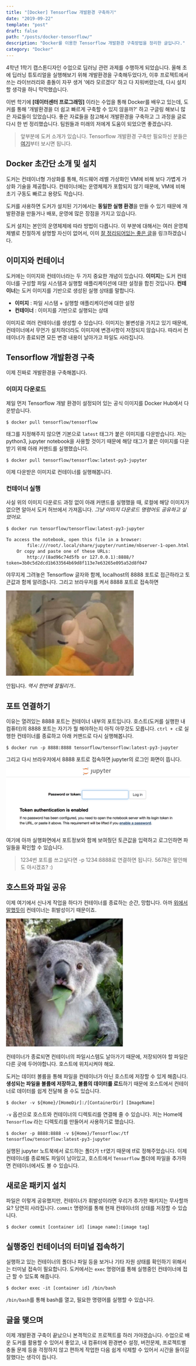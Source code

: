 ```yaml
---
title: "[Docker] Tensorflow 개발환경 구축하기"
date: "2019-09-22"
template: "post"
draft: false
path: "/posts/docker-tensorflow/"
description: "Docker를 이용한 Tensorflow 개발환경 구축방법을 정리한 글입니다."
category: "Docker"
---
```


4학년 1학기 캡스톤디자인 수업으로 딥러닝 관련 과제를 수행하게 되었습니다. 올해 초에 딥러닝 튜토리얼을 실행해보기 위해 개발환경을 구축해두었다가, 이후 프로젝트에서 쓰는 라이브러리와 충돌이 자꾸 생겨 '에라 모르겠다' 하고 다 지워버렸는데, 다시 설치할 생각을 하니 막막했습니다.

이번 학기에 **[데이터센터 프로그래밍]** 이라는 수업을 통해 Docker를 배우고 있는데, 도커를 통해 '개발환경을 더 쉽고 빠르게 구축할 수 있지 않을까?' 하고 구글링 해보니 많은 자료들이 있었습니다. 좋은 자료들을 참고해서 개발환경을 구축하고 그 과정을 글로 다시 한 번 정리했습니다. 팀원들과 미래의 저에게 도움이 되었으면 좋겠습니다.

> 앞부분에 도커 소개가 있습니다. Tensorflow 개발환경 구축만 필요하신 분들은 [여기](#tensorflow-개발환경-구축)부터 보시면 됩니다.

## Docker 초간단 소개 및 설치

도커는 컨테이너형 가상화를 통해, 하드웨어 레벨 가상화인 VM에 비해 보다 가볍게 가상화 기술을 제공합니다. 컨테이너에는 운영체제가 포함되지 않기 때문에, VM에 비해 초기 구동도 빠르고 용량도 작습니다.

도커를 사용하면 도커가 설치된 기기에서는 **동일한 실행 환경**을 만들 수 있기 때문에 개발환경을 만들거나 배포, 운영에 많은 장점을 가지고 있습니다.

도커 설치는 본인의 운영체제에 따라 방법이 다릅니다. 이 부분에 대해서는 여러 운영체제별로 친절하게 설명할 자신이 없어서, 이미 [잘 정리되어있는 좋은 글](https://subicura.com/2017/01/19/docker-guide-for-beginners-2.html)을 링크하겠습니다.

## 이미지와 컨테이너

도커에는 이미지와 컨테이너라는 두 가지 중요한 개념이 있습니다. **이미지**는 도커 컨테이너를 구성할 파일 시스템과 실행할 애플리케이션에 대한 설정을 합친 것입니다. **컨테이너**는 도커 이미지를 기반으로 생성된 실행 상태를 말합니다.

- **이미지** : 파일 시스템 + 실행할 애플리케이션에 대한 설정
- **컨테이너** : 이미지를 기반으로 실행되는 상태

이미지로 여러 컨테이너를 생성할 수 있습니다. 이미지는 불변성을 가지고 있기 때문에, 컨테이너에서 무언가 설치하더라도 이미지에 변경사항이 저장되지 않습니다. 따라서 컨테이너가 종료되면 모든 변경 내용이 날아가고 파일도 사라집니다.

## Tensorflow 개발환경 구축

이제 진짜로 개발환경을 구축해봅니다.

### 이미지 다운로드

제일 먼저 Tensorflow 개발 환경이 설정되어 있는 공식 이미지를 Docker Hub에서 다운받습니다.

```
$ docker pull tensorflow/tensorflow
```

태그를 지정해주지 않으면 기본으로 `latest` 태그가 붙은 이미지를 다운받습니다. 저는 python3, jupyter notebook을 사용할 것이기 때문에 해당 태그가 붙은 이미지를 다운받기 위해 아래 커맨드를 실행했습니다.

```
$ docker pull tensorflow/tensorflow:latest-py3-jupyter
```

이제 다운받은 이미지로 컨테이너를 실행해봅니다.

### 컨테이너 실행

사실 위의 이미지 다운로드 과정 없이 아래 커맨드를 실행했을 때, 로컬에 해당 이미지가 없으면 알아서 도커 허브에서 가져옵니다. _그냥 이미지 다운로드 명령어도 공유하고 싶었어요._

```
$ docker run tensorflow/tensorflow:latest-py3-jupyter
```

```
To access the notebook, open this file in a browser:
        file:///root/.local/share/jupyter/runtime/nbserver-1-open.html
    Or copy and paste one of these URLs:
        http://(8ad96c74d5fb or 127.0.0.1):8888/?token=3b0c5d2dcd1b633564b69d8f113e7e63265e095a52d8f047
```

야무지게 그려놓은 Tensorflow 글자와 함께, localhost의 8888 포트로 접근하라고 토큰값과 함께 알려줍니다. 그리고 브라우저를 켜서 8888 포트로 접속하면

<img style="width: 350px; margin: auto;" src="../../image/2019/2019-09-22-tensorflow/omg.jpeg" />

안됩니다. _역시 한번에 잘될리가.._

## 포트 연결하기

이유는 열려있는 8888 포트는 컨테이너 내부의 포트입니다. 호스트(도커를 실행한 내 컴퓨터)의 8888 포트는 자기가 뭘 해야하는지 아직 아무것도 모릅니다. `ctrl + c`로 실행한 컨테이너를 종료하고 아래 커맨드로 다시 실행해봅니다.

```
$ docker run -p 8888:8888 tensorflow/tensorflow:latest-py3-jupyter
```

그리고 다시 브라우저에서 8888 포트로 접속하면 jupyter의 로그인 화면이 뜹니다.

![login page](../../image/2019/2019-09-22-tensorflow/jupyter-login.png)

여기에 아까 실행화면에서 포트정보와 함께 보여줬던 토큰값을 입력하고 로그인하면 파일들을 확인할 수 있습니다.

> 1234번 포트를 쓰고싶다면 -p 1234:8888로 연결하면 됩니다. 5678은 말안해도 아시겠죠? :)

## 호스트와 파일 공유

이제 여기에서 신나게 작업을 하다가 컨테이너를 종료하는 순간, 망합니다. 아까 [위에서 말했듯이](#이미지와-컨테이너) 컨테이너는 휘발성이기 때문이죠.

<img style="height: 350px; margin: auto;" src="../../image/2019/2019-09-22-tensorflow/omg2.png" />

컨테이너가 종료되면 컨테이너의 파일시스템도 날아가기 때문에, 저장되어야 할 파일은 다른 곳에 두어야합니다. 호스트에 위치시켜야 해요.

도커는 데이터 볼륨을 통해 파일을 컨테이너가 아닌 호스트에 저장할 수 있게 해줍니다. **생성되는 파일을 볼륨에 저장하고, 볼륨의 데이터를 로드**하기 때문에 호스트에서 컨테이너로 데이터를 쉽게 전달해 줄 수도 있습니다.

```
$ docker -v ${Home}/[HomeDir]:/[ContainerDir] [ImageName]
```

`-v` 옵션으로 호스트와 컨테이너의 디렉토리를 연결해 줄 수 있습니다. 저는 Home에 `Tensorflow` 라는 디렉토리를 만들어서 사용하기로 했습니다.

```
$ docker -p 8888:8888 -v ${Home}/Tensorflow:/tf tensorflow/tensorflow:latest-py3-jupyter
```

실행된 jupyter 노트북에서 로드하는 폴더가 `tf`였기 때문에 tf로 정해주었습니다. 이제 컨테이너를 종료해도 파일이 남아있고, 호스트에서 `Tensorflow` 폴더에 파일을 추가하면 컨테이너에서도 볼 수 있습니다.

## 새로운 패키지 설치

파일은 이렇게 공유했지만, 컨테이너가 휘발성이라면 우리가 추가한 패키지는 무사할까요? 당연히 사라집니다. `commit` 명령어를 통해 현재 컨테이너의 상태를 저장할 수 있습니다.

```
$ docker commit [container id] [image name]:[image tag]
```

## 실행중인 컨테이너의 터미널 접속하기

실행하고 있는 컨테이너의 폴더나 파일 등을 보거나 기타 자원 상태를 확인하기 위해서는 터미널 접속이 필요합니다. 도커에서는 `exec` 명령어를 통해 실행중인 컨테이너에 접근 할 수 있도록 해줍니다.

```
$ docker exec -it [container id] /bin/bash
```

`/bin/bash`를 통해 bash를 열고, 필요한 명령어를 실행할 수 있습니다.

## 글을 맺으며

이제 개발환경 구축이 끝났으니 본격적으로 프로젝트를 하러 가야겠습니다. 수업으로 배운 도커를 활용할 수 있어서 좋았고, 내 컴퓨터에 환경변수 설정, 버전문제, 프로젝트별 충돌 문제 등을 걱정하지 않고 편하게 작업한 다음 쉽게 삭제할 수 있어서 시간을 들이길 잘했다는 생각이 듭니다.

